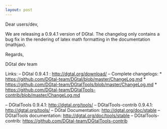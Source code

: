 ```yaml
---
layout: post
---
```


Dear users/dev,

We are releasing a 0.9.4.1 version of DGtal. The changelog only contains a bug fix in the rendering of latex math formatting in the documentation (mathjax).

Regards,

DGtal dev team

Links:
  – DGtal 0.9.4.1 : http://dgtal.org/download/
  – Complete changelogs:
         * https://github.com/DGtal-team/DGtal/blob/master/ChangeLog.md
         * https://github.com/DGtal-team/DGtalTools/blob/master/ChangeLog.md
         * https://github.com/DGtal-team/DGtalTools-contrib/blob/master/ChangeLog.md

  – DGtalTools 0.9.4.1: http://dgtal.org/tools/
  – DGtalTools-contrib 0.9.4.1: http://dgtal.org/tools/
– DGtal Documentation: http://dgtal.org/doc/stable
 – DGtalTools documentation:  http://dgtal.org/doc/tools/stable
 – DGtalTools-contrib: https://github.com/DGtal-team/DGtalTools-contrib

